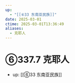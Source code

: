 ```yaml
---
up:
  - "[[⑥33 东南亚民族]]"
date: 2025-03-01
ctime: 2025-03-01T13:36:49
aliases:
  - 克耶人
---
```


# ⑥337.7 克耶人

- up: [[⑥33 东南亚民族]]
